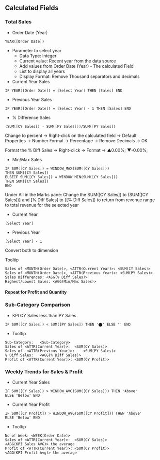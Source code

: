 ## Calculated Fields 
### Total Sales
- Order Date (Year)
```
YEAR([Order Date])
```
- Parameter to select year
  - Data Type: Integer
  - Current value: Recent year from the data source
  - Add values from Order Date (Year) - The calculated Field
  - List to display all years
  - Display Format: Remove Thousand separators and decimals
- Current Year Sales
```
IF YEAR([Order Date]) = [Select Year] THEN [Sales] END
```
- Previous Year Sales
```
IF YEAR([Order Date]) = [Select Year] - 1 THEN [Sales] END
```
- % Difference Sales
```
(SUM([CY Sales]) - SUM([PY Sales]))/SUM([PY Sales])
```

Change to percent -> Right-click on the calculated field -> Default Properties -> Number Format -> Percentage -> Remove Decimals -> OK

Format the % Diff Sales -> Right-click -> Format -> ▲0.00%; ▼-0.00%;

- Min/Max Sales
```
IF SUM([CY Sales]) = WINDOW_MAX(SUM([CY Sales]))
THEN SUM([CY Sales])
ELSEIF SUM([CY Sales]) = WINDOW_MIN(SUM([CY Sales]))
THEN SUM([CY Sales])
END
```

Under All in the Marks pane: Change the SUM([CY Sales]) to {SUM([CY Sales])} and [% Diff Sales] to {[% Diff Sales]} to return from revenue range to total revenue for the selected year

- Current Year
```
[Select Year]
```
- Previous Year
```
[Select Year] - 1
```

Convert both to dimension

Tooltip
```
Sales of <MONTH(Order Date)>, <ATTR(Current Year)>: <SUM(CY Sales)>
Sales of <MONTH(Order Date)>, <ATTR(Previous Year)>: <SUM(PY Sales)>
Sales Differences: <AGG(% Diff Sales)>
Highest/Lowest Sales: <AGG(Min/Max Sales)>
```

#### Repeat for Profit and Quantity

### Sub-Category Comparison
- KPI CY Sales less than PY Sales
```
IF SUM([CY Sales]) < SUM([PY Sales]) THEN '⬤' ELSE '' END
```
- Tooltip
```
Sub-Category:	<Sub-Category>
Sales of <ATTR(Current Year)>:	<SUM(CY Sales)>
Sales of  <ATTR(Previous Year)>:	<SUM(PY Sales)>
% Diff Sales:	<AGG(% Diff Sales)>
Profit of <ATTR(Current Year)>:	<SUM(CY Profit)>
```
### Weekly Trends for Sales & Profit
- Current Year Sales
```
IF SUM([CY Sales]) > WINDOW_AVG(SUM([CY Sales])) THEN 'Above'
ELSE 'Below' END
```
- Current Year Profit
```
IF SUM([CY Profit]) > WINDOW_AVG(SUM([CY Profit])) THEN 'Above'
ELSE 'Below' END
```
- Tooltip
```
No of Week:	<WEEK(Order Date)>
Sales of <ATTR(Current Year)>:	<SUM(CY Sales)>
<AGG(KPI Sales AVG)> the average
Profit of <ATTR(Current Year)>:	<SUM(CY Profit)>
<AGG(KPI Profit Avg)> the average
```
